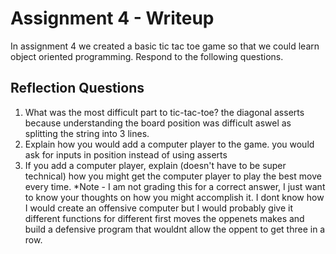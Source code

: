 # Assignment 4 - Writeup

In assignment 4 we created a basic tic tac toe game so that we could learn object oriented programming. Respond to the following questions.

## Reflection Questions

1. What was the most difficult part to tic-tac-toe?
the diagonal asserts because understanding the board position was difficult aswel as splitting the string into 3 lines.
2. Explain how you would add a computer player to the game.
you would ask for inputs in position instead of using asserts
3. If you add a computer player, explain (doesn't have to be super technical) how you might get the computer player to play the best move every time. *Note - I am not grading this for a correct answer, I just want to know your thoughts on how you might accomplish it.
I dont know how I would create an offensive computer but I would probably give it different functions for different first moves the oppenets makes and build a defensive program that wouldnt allow the oppent to get three in a row.